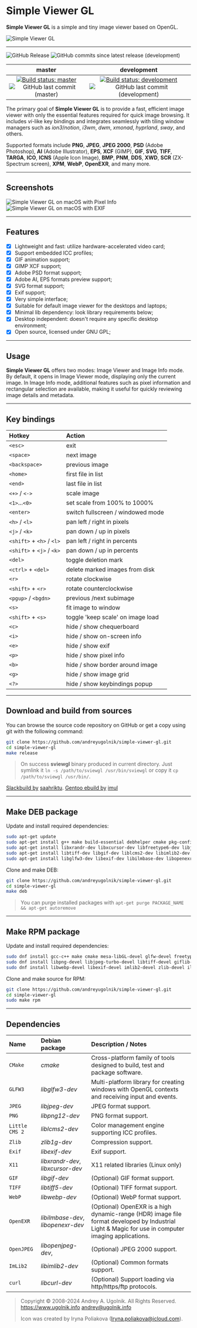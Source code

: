 # Simple Viewer GL

**Simple Viewer GL** is a simple and tiny image viewer based on OpenGL.

![Simple Viewer GL](https://github.com/andreyugolnik/simple-viewer-gl/blob/master/res/Featured-1024x500.png)

***

![GitHub Release](https://img.shields.io/github/v/release/andreyugolnik/simple-viewer-gl)
![GitHub commits since latest release (development)](https://img.shields.io/github/commits-since/andreyugolnik/simple-viewer-gl/latest/development)

master | development
:----: | :----:
[![Build status: master](https://ci.appveyor.com/api/projects/status/55qlv1c7ca5vp7y4/branch/master?svg=true)](https://ci.appveyor.com/project/andreyugolnik/simple-viewer-gl/branch/master "Branch: master") ![GitHub last commit (master)](https://img.shields.io/github/last-commit/andreyugolnik/simple-viewer-gl/master) | [![Build status: development](https://ci.appveyor.com/api/projects/status/55qlv1c7ca5vp7y4/branch/development?svg=true)](https://ci.appveyor.com/project/andreyugolnik/simple-viewer-gl/branch/development "Branch: development") ![GitHub last commit (development)](https://img.shields.io/github/last-commit/andreyugolnik/simple-viewer-gl/development)

The primary goal of **Simple Viewer GL** is to provide a fast, efficient image viewer with only the essential features required for quick image browsing. It includes *vi*-like key bindings and integrates seamlessly with tiling window managers such as *ion3*/*notion*, *i3wm*, *dwm*, *xmonad*, *hyprland*, *sway*, and others.

Supported formats include **PNG**, **JPEG**, **JPEG 2000**, **PSD** (Adobe Photoshop), **AI** (Adobe Illustrator), **EPS**, **XCF** (GIMP), **GIF**, **SVG**, **TIFF**, **TARGA**, **ICO**, **ICNS** (Apple Icon Image), **BMP**, **PNM**, **DDS**, **XWD**, **SCR** (ZX-Spectrum screen), **XPM**, **WebP**, **OpenEXR**, and many more.

***
## Screenshots

![Simple Viewer GL on macOS with Pixel Info](https://raw.githubusercontent.com/andreyugolnik/simple-viewer-gl/master/res/Screenshot-PixelInfo.png "Simple Viewer GL")
![Simple Viewer GL on macOS with EXIF](https://raw.githubusercontent.com/andreyugolnik/simple-viewer-gl/master/res/Screenshot-EXIF.png "Simple Viewer GL")

***
## Features

- [x] Lightweight and fast: utilize hardware-accelerated video card;
- [x] Support embedded ICC profiles;
- [x] GIF animation support;
- [x] GIMP XCF support;
- [x] Adobe PSD format support;
- [x] Adobe AI, EPS formats preview support;
- [x] SVG format support;
- [x] Exif support;
- [x] Very simple interface;
- [x] Suitable for default image viewer for the desktops and laptops;
- [x] Minimal lib dependency: look library requirements below;
- [x] Desktop independent: doesn't require any specific desktop environment;
- [x] Open source, licensed under GNU GPL;

***
## Usage

**Simple Viewer GL** offers two modes: Image Viewer and Image Info mode. By default, it opens in Image Viewer mode, displaying only the current image. In Image Info mode, additional features such as pixel information and rectangular selection are available, making it useful for quickly reviewing image details and metadata.

***
## Key bindings

Hotkey                    | Action
:------------------------ | :--------------------------------
`<esc>`                   | exit
`<space>`                 | next image
`<backspace>`             | previous image
`<home>`                  | first file in list
`<end>`                   | last file in list
`<+>` / `<->`             | scale image
`<1>`...`<0>`             | set scale from 100% to 1000%
`<enter>`                 | switch fullscreen / windowed mode
`<h>` / `<l>`             | pan left / right in pixels
`<j>` / `<k>`             | pan down / up in pixels
`<shift>` + `<h>` / `<l>` | pan left / right in percents
`<shift>` + `<j>` / `<k>` | pan down / up in percents
`<del>`                   | toggle deletion mark
`<ctrl>` + `<del>`        | delete marked images from disk
`<r>`                     | rotate clockwise
`<shift>` + `<r>`         | rotate counterclockwise
`<pgup>` / `<bgdn>`       | previous /next subimage
`<s>`                     | fit image to window
`<shift>` + `<s>`         | toggle 'keep scale' on image load
`<c>`                     | hide / show chequerboard
`<i>`                     | hide / show on-screen info
`<e>`                     | hide / show exif
`<p>`                     | hide / show pixel info
`<b>`                     | hide / show border around image
`<g>`                     | hide / show image grid
`<?>`                     | hide / show keybindings popup

***
## Download and build from sources

You can browse the source code repository on GitHub or get a copy using git with the following command:

```sh
git clone https://github.com/andreyugolnik/simple-viewer-gl.git
cd simple-viewer-gl
make release
```
> On success **sviewgl** binary produced in current directory. Just symlink it `ln -s /path/to/sviewgl /usr/bin/sviewgl` or copy it `cp /path/to/sviewgl /usr/bin/`.

[Slackbuild by](https://github.com/saahriktu/saahriktu-slackbuilds/tree/master/simple-viewer-gl) [saahriktu](https://www.linux.org.ru/people/saahriktu/profile).
[Gentoo ebuild by](https://gogs.lumi.pw/mike/portage/src/master/media-gfx/simpleviewer-gl) [imul](https://www.linux.org.ru/people/imul/profile)

***
## Make DEB package

Update and install required dependencies:
```sh
sudo apt-get update
sudo apt-get install g++ make build-essential debhelper cmake pkg-config libgl1-mesa-dev
sudo apt-get install libxrandr-dev libxcursor-dev libfreetype6-dev libjpeg-dev
sudo apt-get install libtiff-dev libgif-dev liblcms2-dev libimlib2-dev libwebp-dev
sudo apt-get install libglfw3-dev libexif-dev libilmbase-dev libopenexr-dev
```

Clone and make DEB:
```sh
git clone https://github.com/andreyugolnik/simple-viewer-gl.git
cd simple-viewer-gl
make deb
```

> You can purge installed packages with `apt-get purge PACKAGE_NAME && apt-get autoremove`

***
## Make RPM package

Update and install required dependencies:
```sh
sudo dnf install gcc-c++ make cmake mesa-libGL-devel glfw-devel freetype-devel
sudo dnf install libpng-devel libjpeg-turbo-devel libtiff-devel giflib-devel lcms2-devel
sudo dnf install libwebp-devel libexif-devel imlib2-devel zlib-devel ilmbase-devel OpenEXR-devel
```

Clone and make source for RPM:
```sh
git clone https://github.com/andreyugolnik/simple-viewer-gl.git
cd simple-viewer-gl
sudo make rpm
```

***
## Dependencies

Name           | Debian package                     | Description / Notes
:------------- | :--------------------------------- | :-------------------
`CMake`        | *cmake*                            | Cross-platform family of tools designed to build, test and package software.
`GLFW3`        | *libglfw3-dev*                     | Multi-platform library for creating windows with OpenGL contexts and receiving input and events.
`JPEG`         | *libjpeg-dev*                      | JPEG format support.
`PNG`          | *libpng12-dev*                     | PNG format support.
`Little CMS 2` | *liblcms2-dev*                     | Color management engine supporting ICC profiles.
`Zlib`         | *zlib1g-dev*                       | Compression support.
`Exif`         | *libexif-dev*                      | Exif support.
`X11`          | *libxrandr-dev*, *libxcursor-dev*  | X11 related libraries (Linux only)
`GIF`          | *libgif-dev*                       | (Optional) GIF format support.
`TIFF`         | *libtiff5-dev*                     | (Optional) TIFF format support.
`WebP`         | *libwebp-dev*                      | (Optional) WebP format support.
`OpenEXR`      | *libilmbase-dev*, *libopenexr-dev* | (Optional) OpenEXR is a high dynamic-range (HDR) image file format developed by Industrial Light & Magic for use in computer imaging applications.
`OpenJPEG`     | *libopenjpeg-dev*,                 | (Optional) JPEG 2000 support.
`ImLib2`       | *libimlib2-dev*                    | (Optional) Common formats support.
`curl`         | *libcurl-dev*                      | (Optional) Support loading via http/https/ftp protocols.


> Copyright © 2008-2024 Andrey A. Ugolnik. All Rights Reserved.
> https://www.ugolnik.info
> andrey@ugolnik.info
>
> Icon was created by
> Iryna Poliakova (Iryna.poliakova@icloud.com).
